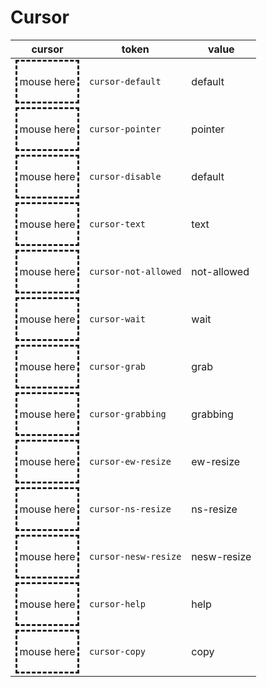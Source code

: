 # Cursor

| cursor                                                                                        | token                 | value |
| --------------------------------------------------------------------------------------------- | --------------------- | ----- |
| <div class="example-cursor" style="cursor:var(--cursor-default)"><p>mouse here</p></div>      | `cursor-default`      | default |
| <div class="example-cursor" style="cursor:var(--cursor-pointer)"><p>mouse here</p></div>      | `cursor-pointer`      | pointer |
| <div class="example-cursor" style="cursor:var(--cursor-disable)"><p>mouse here</p></div>      | `cursor-disable`      | default |
| <div class="example-cursor" style="cursor:var(--cursor-text)"><p>mouse here</p></div>         | `cursor-text`         | text |
| <div class="example-cursor" style="cursor:var(--cursor-not-allowed)"><p>mouse here</p></div>  | `cursor-not-allowed`  | not-allowed |
| <div class="example-cursor" style="cursor:var(--cursor-wait)"><p>mouse here</p></div>         | `cursor-wait`         | wait |
| <div class="example-cursor" style="cursor:var(--cursor-grab)"><p>mouse here</p></div>         | `cursor-grab`         | grab |
| <div class="example-cursor" style="cursor:var(--cursor-grabbing)"><p>mouse here</p></div>     | `cursor-grabbing`     | grabbing |
| <div class="example-cursor" style="cursor:var(--cursor-ew-resize)"><p>mouse here</p></div>    | `cursor-ew-resize`    | ew-resize |
| <div class="example-cursor" style="cursor:var(--cursor-ns-resize)"><p>mouse here</p></div>    | `cursor-ns-resize`    | ns-resize |
| <div class="example-cursor" style="cursor:var(--cursor-nesw-resize)"><p>mouse here</p></div> | `cursor-nesw-resize` | nesw-resize |
| <div class="example-cursor" style="cursor:var(--cursor-help)"><p>mouse here</p></div>         | `cursor-help`         | help |
| <div class="example-cursor" style="cursor:var(--cursor-copy)"><p>mouse here</p></div>         | `cursor-copy`         | copy |

<style>
    @import url(_variables.css);
        .example-cursor {
            display: flex;
            background-color: var(--bgn-base);
            height: 4rem;
            width: 6rem;
            align-items: center;
            justify-content: center;
            padding: auto;
            border: var(--border-style-base);
            border-style: dashed;
            cursor: text;
        }

</style>